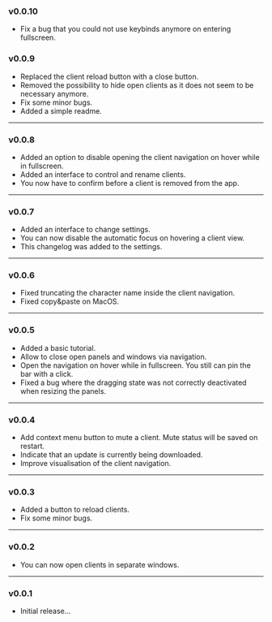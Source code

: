 ### v0.0.10

-   Fix a bug that you could not use keybinds anymore on entering fullscreen.

### v0.0.9

-   Replaced the client reload button with a close button.
-   Removed the possibility to hide open clients as it does not seem to be necessary anymore.
-   Fix some minor bugs.
-   Added a simple readme.

---

### v0.0.8

-   Added an option to disable opening the client navigation on hover while in fullscreen.
-   Added an interface to control and rename clients.
-   You now have to confirm before a client is removed from the app.

---

### v0.0.7

-   Added an interface to change settings.
-   You can now disable the automatic focus on hovering a client view.
-   This changelog was added to the settings.

---

### v0.0.6

-   Fixed truncating the character name inside the client navigation.
-   Fixed copy&paste on MacOS.

---

### v0.0.5

-   Added a basic tutorial.
-   Allow to close open panels and windows via navigation.
-   Open the navigation on hover while in fullscreen. You still can pin the bar with a click.
-   Fixed a bug where the dragging state was not correctly deactivated when resizing the panels.

---

### v0.0.4

-   Add context menu button to mute a client. Mute status will be saved on restart.
-   Indicate that an update is currently being downloaded.
-   Improve visualisation of the client navigation.

---

### v0.0.3

-   Added a button to reload clients.
-   Fix some minor bugs.

---

### v0.0.2

-   You can now open clients in separate windows.

---

### v0.0.1

-   Initial release...
